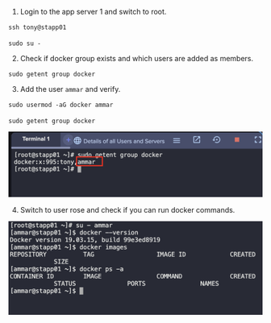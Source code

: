 1. Login to the app server 1 and switch to root.
```
ssh tony@stapp01

sudo su -
```

2. Check if docker group exists and which users are added as members.
```
sudo getent group docker
```

3. Add the user `ammar` and verify.
```
sudo usermod -aG docker ammar

sudo getent group docker
```

![](./img/1.png)

4. Switch to user rose and check if you can run docker commands.

![](./img/2.png)